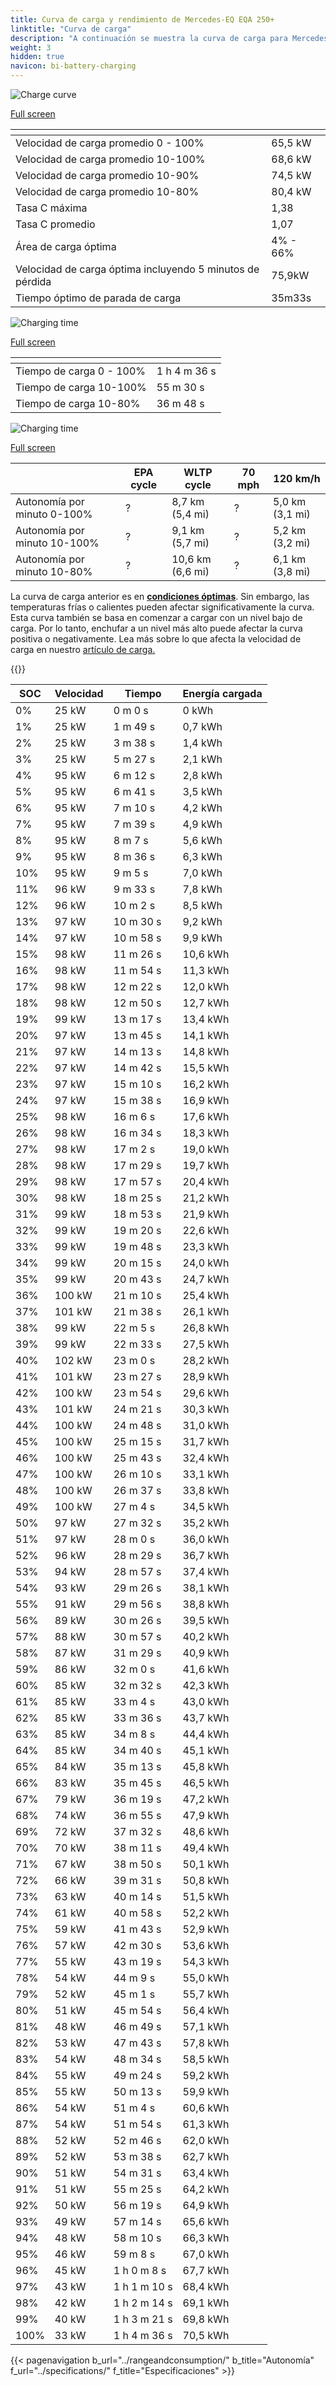 ```yaml
---
title: Curva de carga y rendimiento de Mercedes-EQ EQA 250+
linktitle: "Curva de carga"
description: "A continuación se muestra la curva de carga para Mercedes-EQ EQA 250+, que ilustra la velocidad de carga en varios niveles de batería. Además, los gráficos de rango y tiempo proporcionan detalles completos sobre el rendimiento de carga."
weight: 3
hidden: true
navicon: bi-battery-charging
---
```

<!-- markdownlint-disable MD033 -->
<!-- markdownlint-disable MD010 -->
<img src="/images/models/mercedes/eqa/eqa_250plus/chargingcurve.svg" alt="Charge curve" class="img-fluid">

[Full screen](/images/models/mercedes/eqa/eqa_250plus/chargingcurve.svg)


<div class="table-responsive">
<table class="table table-striped border">
	<thead>
		<tr>
			<th>
			</th>
			<th>
			</th>
		</tr>
	</thead>
	<tbody>
		<tr>
			<td>
				Velocidad de carga promedio 0 - 100%
			</td>
			<td>
				65,5 kW
			</td>
		</tr>
		<tr>
			<td>
				Velocidad de carga promedio 10-100%
			</td>
			<td>
				68,6 kW
			</td>
		</tr>
		<tr>
			<td>
				Velocidad de carga promedio 10-90%
			</td>
			<td>
				74,5 kW
			</td>
		</tr>
		<tr>
			<td>
				Velocidad de carga promedio 10-80%
			</td>
			<td>
				80,4 kW
			</td>
		</tr>
		<tr>
			<td>
				Tasa C máxima
			</td>
			<td>
				1,38
			</td>
		</tr>
		<tr>
			<td>
				Tasa C promedio
			</td>
			<td>
				1,07
			</td>
		</tr>
		<tr>
			<td>
				Área de carga óptima
			</td>
			<td>
				4% - 66%
			</td>
		</tr>
		<tr>
			<td>
				Velocidad de carga óptima incluyendo 5 minutos de pérdida
			</td>
			<td>
				75,9kW
			</td>
		</tr>
		<tr>
			<td>
				Tiempo óptimo de parada de carga
			</td>
			<td>
				35m33s
			</td>
		</tr>
	</tbody>
</table>
</div>
<img src="/images/models/mercedes/eqa/eqa_250plus/chargingtime.svg" alt="Charging time" class="img-fluid">

[Full screen](/images/models/mercedes/eqa/eqa_250plus/chargingtime.svg)
<div class="table-responsive">
<table class="table table-striped border">
	<thead>
		<tr>
			<th>
			</th>
			<th>
			</th>
		</tr>
	</thead>
	<tbody>
		<tr>
			<td>
				Tiempo de carga 0 - 100%
			</td>
			<td>
				1 h 4 m 36 s
			</td>
		</tr>
		<tr>
			<td>
				Tiempo de carga 10-100%
			</td>
			<td>
				 55 m 30 s
			</td>
		</tr>
		<tr>
			<td>
				Tiempo de carga 10-80%
			</td>
			<td>
				 36 m 48 s
			</td>
		</tr>
	</tbody>
</table>
</div>
<img src="/images/models/mercedes/eqa/eqa_250plus/chargerangespeed.svg" alt="Charging time" class="img-fluid">

[Full screen](/images/models/mercedes/eqa/eqa_250plus/chargerangespeed.svg)
<div class="table-responsive">
<table class="table table-striped border">
	<thead>
		<tr>
			<th>
			</th>
			<th>
				EPA cycle
			</th>
			<th>
				WLTP cycle
			</th>
			<th>
				70 mph
			</th>
			<th>
				120 km/h
			</th>
		</tr>
	</thead>
	<tbody>
		<tr>
			<td>
				Autonomía por minuto 0-100%
			</td>
			<td>
				?
			</td>
			<td>
				8,7 km (5,4 mi)
			</td>
			<td>
				?
			</td>
			<td>
				5,0 km (3,1 mi)
			</td>
		</tr>
		<tr>
			<td>
				Autonomía por minuto 10-100%
			</td>
			<td>
				?
			</td>
			<td>
				9,1 km (5,7 mi)
			</td>
			<td>
				?
			</td>
			<td>
				5,2 km (3,2 mi)
			</td>
		</tr>
		<tr>
			<td>
				Autonomía por minuto 10-80%
			</td>
			<td>
				?
			</td>
			<td>
				10,6 km (6,6 mi)
			</td>
			<td>
				?
			</td>
			<td>
				6,1 km (3,8 mi)
			</td>
		</tr>
	</tbody>
</table>
</div>


La curva de carga anterior es en **[condiciones óptimas](../../../../../technology/battery/charging/#temperature)**. Sin embargo, las temperaturas frías o calientes pueden afectar significativamente la curva. Esta curva también se basa en comenzar a cargar con un nivel bajo de carga. Por lo tanto, enchufar a un nivel más alto puede afectar la curva positiva o negativamente. Lea más sobre lo que afecta la velocidad de carga en nuestro [artículo de carga.](../../../../../technology/battery/charging/)


{{<evkxdisplayaddarticle />}}
<div class="table-responsive">
<table class="table table-striped border">
	<thead>
		<tr>
			<th>
				SOC
			</th>
			<th>
				Velocidad
			</th>
			<th>
				Tiempo
			</th>
			<th>
				Energía cargada
			</th>
		</tr>
	</thead>
	<tbody>
		<tr>
			<td>
				0%
			</td>
			<td>
				25 kW
			</td>
			<td>
				 0 m 0 s
			</td>
			<td>
				0 kWh
			</td>
		</tr>
		<tr>
			<td>
				1%
			</td>
			<td>
				25 kW
			</td>
			<td>
				 1 m 49 s
			</td>
			<td>
				0,7 kWh
			</td>
		</tr>
		<tr>
			<td>
				2%
			</td>
			<td>
				25 kW
			</td>
			<td>
				 3 m 38 s
			</td>
			<td>
				1,4 kWh
			</td>
		</tr>
		<tr>
			<td>
				3%
			</td>
			<td>
				25 kW
			</td>
			<td>
				 5 m 27 s
			</td>
			<td>
				2,1 kWh
			</td>
		</tr>
		<tr>
			<td>
				4%
			</td>
			<td>
				95 kW
			</td>
			<td>
				 6 m 12 s
			</td>
			<td>
				2,8 kWh
			</td>
		</tr>
		<tr>
			<td>
				5%
			</td>
			<td>
				95 kW
			</td>
			<td>
				 6 m 41 s
			</td>
			<td>
				3,5 kWh
			</td>
		</tr>
		<tr>
			<td>
				6%
			</td>
			<td>
				95 kW
			</td>
			<td>
				 7 m 10 s
			</td>
			<td>
				4,2 kWh
			</td>
		</tr>
		<tr>
			<td>
				7%
			</td>
			<td>
				95 kW
			</td>
			<td>
				 7 m 39 s
			</td>
			<td>
				4,9 kWh
			</td>
		</tr>
		<tr>
			<td>
				8%
			</td>
			<td>
				95 kW
			</td>
			<td>
				 8 m 7 s
			</td>
			<td>
				5,6 kWh
			</td>
		</tr>
		<tr>
			<td>
				9%
			</td>
			<td>
				95 kW
			</td>
			<td>
				 8 m 36 s
			</td>
			<td>
				6,3 kWh
			</td>
		</tr>
		<tr>
			<td>
				10%
			</td>
			<td>
				95 kW
			</td>
			<td>
				 9 m 5 s
			</td>
			<td>
				7,0 kWh
			</td>
		</tr>
		<tr>
			<td>
				11%
			</td>
			<td>
				96 kW
			</td>
			<td>
				 9 m 33 s
			</td>
			<td>
				7,8 kWh
			</td>
		</tr>
		<tr>
			<td>
				12%
			</td>
			<td>
				96 kW
			</td>
			<td>
				 10 m 2 s
			</td>
			<td>
				8,5 kWh
			</td>
		</tr>
		<tr>
			<td>
				13%
			</td>
			<td>
				97 kW
			</td>
			<td>
				 10 m 30 s
			</td>
			<td>
				9,2 kWh
			</td>
		</tr>
		<tr>
			<td>
				14%
			</td>
			<td>
				97 kW
			</td>
			<td>
				 10 m 58 s
			</td>
			<td>
				9,9 kWh
			</td>
		</tr>
		<tr>
			<td>
				15%
			</td>
			<td>
				98 kW
			</td>
			<td>
				 11 m 26 s
			</td>
			<td>
				10,6 kWh
			</td>
		</tr>
		<tr>
			<td>
				16%
			</td>
			<td>
				98 kW
			</td>
			<td>
				 11 m 54 s
			</td>
			<td>
				11,3 kWh
			</td>
		</tr>
		<tr>
			<td>
				17%
			</td>
			<td>
				98 kW
			</td>
			<td>
				 12 m 22 s
			</td>
			<td>
				12,0 kWh
			</td>
		</tr>
		<tr>
			<td>
				18%
			</td>
			<td>
				98 kW
			</td>
			<td>
				 12 m 50 s
			</td>
			<td>
				12,7 kWh
			</td>
		</tr>
		<tr>
			<td>
				19%
			</td>
			<td>
				99 kW
			</td>
			<td>
				 13 m 17 s
			</td>
			<td>
				13,4 kWh
			</td>
		</tr>
		<tr>
			<td>
				20%
			</td>
			<td>
				97 kW
			</td>
			<td>
				 13 m 45 s
			</td>
			<td>
				14,1 kWh
			</td>
		</tr>
		<tr>
			<td>
				21%
			</td>
			<td>
				97 kW
			</td>
			<td>
				 14 m 13 s
			</td>
			<td>
				14,8 kWh
			</td>
		</tr>
		<tr>
			<td>
				22%
			</td>
			<td>
				97 kW
			</td>
			<td>
				 14 m 42 s
			</td>
			<td>
				15,5 kWh
			</td>
		</tr>
		<tr>
			<td>
				23%
			</td>
			<td>
				97 kW
			</td>
			<td>
				 15 m 10 s
			</td>
			<td>
				16,2 kWh
			</td>
		</tr>
		<tr>
			<td>
				24%
			</td>
			<td>
				97 kW
			</td>
			<td>
				 15 m 38 s
			</td>
			<td>
				16,9 kWh
			</td>
		</tr>
		<tr>
			<td>
				25%
			</td>
			<td>
				98 kW
			</td>
			<td>
				 16 m 6 s
			</td>
			<td>
				17,6 kWh
			</td>
		</tr>
		<tr>
			<td>
				26%
			</td>
			<td>
				98 kW
			</td>
			<td>
				 16 m 34 s
			</td>
			<td>
				18,3 kWh
			</td>
		</tr>
		<tr>
			<td>
				27%
			</td>
			<td>
				98 kW
			</td>
			<td>
				 17 m 2 s
			</td>
			<td>
				19,0 kWh
			</td>
		</tr>
		<tr>
			<td>
				28%
			</td>
			<td>
				98 kW
			</td>
			<td>
				 17 m 29 s
			</td>
			<td>
				19,7 kWh
			</td>
		</tr>
		<tr>
			<td>
				29%
			</td>
			<td>
				98 kW
			</td>
			<td>
				 17 m 57 s
			</td>
			<td>
				20,4 kWh
			</td>
		</tr>
		<tr>
			<td>
				30%
			</td>
			<td>
				98 kW
			</td>
			<td>
				 18 m 25 s
			</td>
			<td>
				21,2 kWh
			</td>
		</tr>
		<tr>
			<td>
				31%
			</td>
			<td>
				99 kW
			</td>
			<td>
				 18 m 53 s
			</td>
			<td>
				21,9 kWh
			</td>
		</tr>
		<tr>
			<td>
				32%
			</td>
			<td>
				99 kW
			</td>
			<td>
				 19 m 20 s
			</td>
			<td>
				22,6 kWh
			</td>
		</tr>
		<tr>
			<td>
				33%
			</td>
			<td>
				99 kW
			</td>
			<td>
				 19 m 48 s
			</td>
			<td>
				23,3 kWh
			</td>
		</tr>
		<tr>
			<td>
				34%
			</td>
			<td>
				99 kW
			</td>
			<td>
				 20 m 15 s
			</td>
			<td>
				24,0 kWh
			</td>
		</tr>
		<tr>
			<td>
				35%
			</td>
			<td>
				99 kW
			</td>
			<td>
				 20 m 43 s
			</td>
			<td>
				24,7 kWh
			</td>
		</tr>
		<tr>
			<td>
				36%
			</td>
			<td>
				100 kW
			</td>
			<td>
				 21 m 10 s
			</td>
			<td>
				25,4 kWh
			</td>
		</tr>
		<tr>
			<td>
				37%
			</td>
			<td>
				101 kW
			</td>
			<td>
				 21 m 38 s
			</td>
			<td>
				26,1 kWh
			</td>
		</tr>
		<tr>
			<td>
				38%
			</td>
			<td>
				99 kW
			</td>
			<td>
				 22 m 5 s
			</td>
			<td>
				26,8 kWh
			</td>
		</tr>
		<tr>
			<td>
				39%
			</td>
			<td>
				99 kW
			</td>
			<td>
				 22 m 33 s
			</td>
			<td>
				27,5 kWh
			</td>
		</tr>
		<tr>
			<td>
				40%
			</td>
			<td>
				102 kW
			</td>
			<td>
				 23 m 0 s
			</td>
			<td>
				28,2 kWh
			</td>
		</tr>
		<tr>
			<td>
				41%
			</td>
			<td>
				101 kW
			</td>
			<td>
				 23 m 27 s
			</td>
			<td>
				28,9 kWh
			</td>
		</tr>
		<tr>
			<td>
				42%
			</td>
			<td>
				100 kW
			</td>
			<td>
				 23 m 54 s
			</td>
			<td>
				29,6 kWh
			</td>
		</tr>
		<tr>
			<td>
				43%
			</td>
			<td>
				101 kW
			</td>
			<td>
				 24 m 21 s
			</td>
			<td>
				30,3 kWh
			</td>
		</tr>
		<tr>
			<td>
				44%
			</td>
			<td>
				100 kW
			</td>
			<td>
				 24 m 48 s
			</td>
			<td>
				31,0 kWh
			</td>
		</tr>
		<tr>
			<td>
				45%
			</td>
			<td>
				100 kW
			</td>
			<td>
				 25 m 15 s
			</td>
			<td>
				31,7 kWh
			</td>
		</tr>
		<tr>
			<td>
				46%
			</td>
			<td>
				100 kW
			</td>
			<td>
				 25 m 43 s
			</td>
			<td>
				32,4 kWh
			</td>
		</tr>
		<tr>
			<td>
				47%
			</td>
			<td>
				100 kW
			</td>
			<td>
				 26 m 10 s
			</td>
			<td>
				33,1 kWh
			</td>
		</tr>
		<tr>
			<td>
				48%
			</td>
			<td>
				100 kW
			</td>
			<td>
				 26 m 37 s
			</td>
			<td>
				33,8 kWh
			</td>
		</tr>
		<tr>
			<td>
				49%
			</td>
			<td>
				100 kW
			</td>
			<td>
				 27 m 4 s
			</td>
			<td>
				34,5 kWh
			</td>
		</tr>
		<tr>
			<td>
				50%
			</td>
			<td>
				97 kW
			</td>
			<td>
				 27 m 32 s
			</td>
			<td>
				35,2 kWh
			</td>
		</tr>
		<tr>
			<td>
				51%
			</td>
			<td>
				97 kW
			</td>
			<td>
				 28 m 0 s
			</td>
			<td>
				36,0 kWh
			</td>
		</tr>
		<tr>
			<td>
				52%
			</td>
			<td>
				96 kW
			</td>
			<td>
				 28 m 29 s
			</td>
			<td>
				36,7 kWh
			</td>
		</tr>
		<tr>
			<td>
				53%
			</td>
			<td>
				94 kW
			</td>
			<td>
				 28 m 57 s
			</td>
			<td>
				37,4 kWh
			</td>
		</tr>
		<tr>
			<td>
				54%
			</td>
			<td>
				93 kW
			</td>
			<td>
				 29 m 26 s
			</td>
			<td>
				38,1 kWh
			</td>
		</tr>
		<tr>
			<td>
				55%
			</td>
			<td>
				91 kW
			</td>
			<td>
				 29 m 56 s
			</td>
			<td>
				38,8 kWh
			</td>
		</tr>
		<tr>
			<td>
				56%
			</td>
			<td>
				89 kW
			</td>
			<td>
				 30 m 26 s
			</td>
			<td>
				39,5 kWh
			</td>
		</tr>
		<tr>
			<td>
				57%
			</td>
			<td>
				88 kW
			</td>
			<td>
				 30 m 57 s
			</td>
			<td>
				40,2 kWh
			</td>
		</tr>
		<tr>
			<td>
				58%
			</td>
			<td>
				87 kW
			</td>
			<td>
				 31 m 29 s
			</td>
			<td>
				40,9 kWh
			</td>
		</tr>
		<tr>
			<td>
				59%
			</td>
			<td>
				86 kW
			</td>
			<td>
				 32 m 0 s
			</td>
			<td>
				41,6 kWh
			</td>
		</tr>
		<tr>
			<td>
				60%
			</td>
			<td>
				85 kW
			</td>
			<td>
				 32 m 32 s
			</td>
			<td>
				42,3 kWh
			</td>
		</tr>
		<tr>
			<td>
				61%
			</td>
			<td>
				85 kW
			</td>
			<td>
				 33 m 4 s
			</td>
			<td>
				43,0 kWh
			</td>
		</tr>
		<tr>
			<td>
				62%
			</td>
			<td>
				85 kW
			</td>
			<td>
				 33 m 36 s
			</td>
			<td>
				43,7 kWh
			</td>
		</tr>
		<tr>
			<td>
				63%
			</td>
			<td>
				85 kW
			</td>
			<td>
				 34 m 8 s
			</td>
			<td>
				44,4 kWh
			</td>
		</tr>
		<tr>
			<td>
				64%
			</td>
			<td>
				85 kW
			</td>
			<td>
				 34 m 40 s
			</td>
			<td>
				45,1 kWh
			</td>
		</tr>
		<tr>
			<td>
				65%
			</td>
			<td>
				84 kW
			</td>
			<td>
				 35 m 13 s
			</td>
			<td>
				45,8 kWh
			</td>
		</tr>
		<tr>
			<td>
				66%
			</td>
			<td>
				83 kW
			</td>
			<td>
				 35 m 45 s
			</td>
			<td>
				46,5 kWh
			</td>
		</tr>
		<tr>
			<td>
				67%
			</td>
			<td>
				79 kW
			</td>
			<td>
				 36 m 19 s
			</td>
			<td>
				47,2 kWh
			</td>
		</tr>
		<tr>
			<td>
				68%
			</td>
			<td>
				74 kW
			</td>
			<td>
				 36 m 55 s
			</td>
			<td>
				47,9 kWh
			</td>
		</tr>
		<tr>
			<td>
				69%
			</td>
			<td>
				72 kW
			</td>
			<td>
				 37 m 32 s
			</td>
			<td>
				48,6 kWh
			</td>
		</tr>
		<tr>
			<td>
				70%
			</td>
			<td>
				70 kW
			</td>
			<td>
				 38 m 11 s
			</td>
			<td>
				49,4 kWh
			</td>
		</tr>
		<tr>
			<td>
				71%
			</td>
			<td>
				67 kW
			</td>
			<td>
				 38 m 50 s
			</td>
			<td>
				50,1 kWh
			</td>
		</tr>
		<tr>
			<td>
				72%
			</td>
			<td>
				66 kW
			</td>
			<td>
				 39 m 31 s
			</td>
			<td>
				50,8 kWh
			</td>
		</tr>
		<tr>
			<td>
				73%
			</td>
			<td>
				63 kW
			</td>
			<td>
				 40 m 14 s
			</td>
			<td>
				51,5 kWh
			</td>
		</tr>
		<tr>
			<td>
				74%
			</td>
			<td>
				61 kW
			</td>
			<td>
				 40 m 58 s
			</td>
			<td>
				52,2 kWh
			</td>
		</tr>
		<tr>
			<td>
				75%
			</td>
			<td>
				59 kW
			</td>
			<td>
				 41 m 43 s
			</td>
			<td>
				52,9 kWh
			</td>
		</tr>
		<tr>
			<td>
				76%
			</td>
			<td>
				57 kW
			</td>
			<td>
				 42 m 30 s
			</td>
			<td>
				53,6 kWh
			</td>
		</tr>
		<tr>
			<td>
				77%
			</td>
			<td>
				55 kW
			</td>
			<td>
				 43 m 19 s
			</td>
			<td>
				54,3 kWh
			</td>
		</tr>
		<tr>
			<td>
				78%
			</td>
			<td>
				54 kW
			</td>
			<td>
				 44 m 9 s
			</td>
			<td>
				55,0 kWh
			</td>
		</tr>
		<tr>
			<td>
				79%
			</td>
			<td>
				52 kW
			</td>
			<td>
				 45 m 1 s
			</td>
			<td>
				55,7 kWh
			</td>
		</tr>
		<tr>
			<td>
				80%
			</td>
			<td>
				51 kW
			</td>
			<td>
				 45 m 54 s
			</td>
			<td>
				56,4 kWh
			</td>
		</tr>
		<tr>
			<td>
				81%
			</td>
			<td>
				48 kW
			</td>
			<td>
				 46 m 49 s
			</td>
			<td>
				57,1 kWh
			</td>
		</tr>
		<tr>
			<td>
				82%
			</td>
			<td>
				53 kW
			</td>
			<td>
				 47 m 43 s
			</td>
			<td>
				57,8 kWh
			</td>
		</tr>
		<tr>
			<td>
				83%
			</td>
			<td>
				54 kW
			</td>
			<td>
				 48 m 34 s
			</td>
			<td>
				58,5 kWh
			</td>
		</tr>
		<tr>
			<td>
				84%
			</td>
			<td>
				55 kW
			</td>
			<td>
				 49 m 24 s
			</td>
			<td>
				59,2 kWh
			</td>
		</tr>
		<tr>
			<td>
				85%
			</td>
			<td>
				55 kW
			</td>
			<td>
				 50 m 13 s
			</td>
			<td>
				59,9 kWh
			</td>
		</tr>
		<tr>
			<td>
				86%
			</td>
			<td>
				54 kW
			</td>
			<td>
				 51 m 4 s
			</td>
			<td>
				60,6 kWh
			</td>
		</tr>
		<tr>
			<td>
				87%
			</td>
			<td>
				54 kW
			</td>
			<td>
				 51 m 54 s
			</td>
			<td>
				61,3 kWh
			</td>
		</tr>
		<tr>
			<td>
				88%
			</td>
			<td>
				52 kW
			</td>
			<td>
				 52 m 46 s
			</td>
			<td>
				62,0 kWh
			</td>
		</tr>
		<tr>
			<td>
				89%
			</td>
			<td>
				52 kW
			</td>
			<td>
				 53 m 38 s
			</td>
			<td>
				62,7 kWh
			</td>
		</tr>
		<tr>
			<td>
				90%
			</td>
			<td>
				51 kW
			</td>
			<td>
				 54 m 31 s
			</td>
			<td>
				63,4 kWh
			</td>
		</tr>
		<tr>
			<td>
				91%
			</td>
			<td>
				51 kW
			</td>
			<td>
				 55 m 25 s
			</td>
			<td>
				64,2 kWh
			</td>
		</tr>
		<tr>
			<td>
				92%
			</td>
			<td>
				50 kW
			</td>
			<td>
				 56 m 19 s
			</td>
			<td>
				64,9 kWh
			</td>
		</tr>
		<tr>
			<td>
				93%
			</td>
			<td>
				49 kW
			</td>
			<td>
				 57 m 14 s
			</td>
			<td>
				65,6 kWh
			</td>
		</tr>
		<tr>
			<td>
				94%
			</td>
			<td>
				48 kW
			</td>
			<td>
				 58 m 10 s
			</td>
			<td>
				66,3 kWh
			</td>
		</tr>
		<tr>
			<td>
				95%
			</td>
			<td>
				46 kW
			</td>
			<td>
				 59 m 8 s
			</td>
			<td>
				67,0 kWh
			</td>
		</tr>
		<tr>
			<td>
				96%
			</td>
			<td>
				45 kW
			</td>
			<td>
				1 h 0 m 8 s
			</td>
			<td>
				67,7 kWh
			</td>
		</tr>
		<tr>
			<td>
				97%
			</td>
			<td>
				43 kW
			</td>
			<td>
				1 h 1 m 10 s
			</td>
			<td>
				68,4 kWh
			</td>
		</tr>
		<tr>
			<td>
				98%
			</td>
			<td>
				42 kW
			</td>
			<td>
				1 h 2 m 14 s
			</td>
			<td>
				69,1 kWh
			</td>
		</tr>
		<tr>
			<td>
				99%
			</td>
			<td>
				40 kW
			</td>
			<td>
				1 h 3 m 21 s
			</td>
			<td>
				69,8 kWh
			</td>
		</tr>
		<tr>
			<td>
				100%
			</td>
			<td>
				33 kW
			</td>
			<td>
				1 h 4 m 36 s
			</td>
			<td>
				70,5 kWh
			</td>
		</tr>
	</tbody>
</table>
</div>


{{< pagenavigation b_url="../rangeandconsumption/" b_title="Autonomía" f_url="../specifications/" f_title="Especificaciones" >}}
